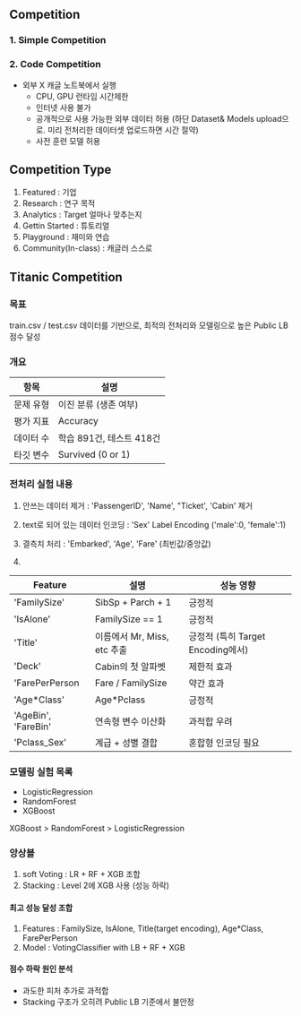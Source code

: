 ## Competition

### 1. Simple Competition
### 2. Code Competition

- 외부 X 캐글 노트북에서 실행
  - CPU, GPU 런타임 시간제한
  - 인터넷 사용 불가
  - 공개적으로 사용 가능한 외부 데이터 허용 (하단 Dataset& Models upload으로. 미리 전처리한 데이터셋 업로드하면 시간 절약)
  - 사전 훈련 모델 허용

## Competition Type

1. Featured : 기업
2. Research : 연구 목적
3. Analytics : Target 얼마나 맞추는지
4. Gettin Started : 튜토리얼
5. Playground : 재미와 연습
6. Community(In-class) : 캐글러 스스로

## Titanic Competition


### 목표

train.csv / test.csv 데이터를 기반으로,
최적의 전처리와 모델링으로 높은 Public LB 점수 달성

### 개요

| 항목 | 설명 |
| --- | --- |
| 문제 유형 | 이진 분류 (생존 여부) |
| 평가 지표 | Accuracy |
| 데이터 수 | 학습 891건, 테스트 418건 |
| 타깃 변수 | Survived (0 or 1) |

### 전처리 실험 내용

1. 안쓰는 데이터 제거 : 'PassengerID', 'Name', "Ticket', 'Cabin' 제거
2. text로 되어 있는 데이터 인코딩 : 'Sex' Label Encoding ('male':0, 'female':1)
3. 결측치 처리 : 'Embarked', 'Age', 'Fare' (최빈값/중앙값)

4.

| Feature | 설명 | 성능 영향 |
| --- | --- | --- |
| 'FamilySize' | SibSp + Parch + 1 | 긍정적 |
| 'IsAlone' | FamilySize == 1 | 긍정적 |
| 'Title' | 이름에서 Mr, Miss, etc 추출 | 긍정적 (특히 Target Encoding에서) |
| 'Deck' | Cabin의 첫 알파벳 | 제한적 효과 | 
| 'FarePerPerson | Fare / FamilySize | 약간 효과 |
| 'Age*Class' | Age*Pclass | 긍정적 |
| 'AgeBin', 'FareBin' | 연속형 변수 이산화 | 과적합 우려 |
| 'Pclass_Sex' | 계급 + 성별 결합 | 혼합형 인코딩 필요 |

### 모델링 실험 목록

- LogisticRegression
- RandomForest
- XGBoost

XGBoost > RandomForest > LogisticRegression

### 앙상블

1. soft Voting : LR + RF + XGB 조합
2. Stacking : Level 2에 XGB 사용 (성능 하락)

#### 최고 성능 달성 조합

1. Features : FamilySize, IsAlone, Title(target encoding), Age*Class, FarePerPerson
2. Model : VotingClassifier with LB + RF + XGB

#### 점수 하락 원인 분석

- 과도한 피처 추가로 과적합
- Stacking 구조가 오히려 Public LB 기준에서 불안정

